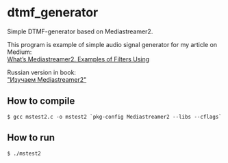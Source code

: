 # dtmf_generator
Simple DTMF-generator based on Mediastreamer2.

This program is example of simple audio signal generator for my article on Medium:<br>
[What’s Mediastreamer2. Examples of Filters Using](https://medium.com/gitconnected/chapter-3-examples-of-using-filters-612f2121301)

Russian version in book:<br>["Изучаем Mediastreamer2"](https://drive.google.com/file/d/1OEY1VwcelQXMg3oF0HFuolZ11dlFv1lO/view?usp=sharing) 

## How to compile

```
$ gcc mstest2.c -o mstest2 `pkg-config Mediastreamer2 --libs --cflags`
```
## How to run
```
$ ./mstest2
```
